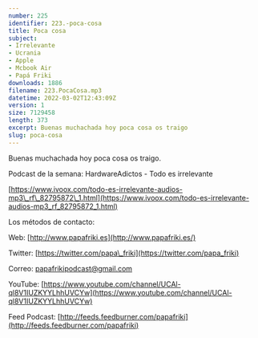 ```yaml
---
number: 225
identifier: 223.-poca-cosa
title: Poca cosa
subject:
- Irrelevante
- Ucrania
- Apple
- Mcbook Air
- Papá Friki
downloads: 1886
filename: 223.PocaCosa.mp3
datetime: 2022-03-02T12:43:09Z
version: 1
size: 7129458
length: 373
excerpt: Buenas muchachada hoy poca cosa os traigo
slug: poca-cosa
---
```

Buenas muchachada hoy poca cosa os traigo.

Podcast de la semana: HardwareAdictos - Todo es irrelevante

[https://www.ivoox.com/todo-es-irrelevante-audios-mp3\_rf\_82795872\_1.html](https://www.ivoox.com/todo-es-irrelevante-audios-mp3_rf_82795872_1.html)

Los métodos de contacto:

Web: [http://www.papafriki.es](http://www.papafriki.es/)

Twitter: [https://twitter.com/papa\_friki](https://twitter.com/papa_friki)

Correo: [papafrikipodcast@gmail.com](https://archive.org/details/papafrikipodast@gmail.com)

YouTube: [https://www.youtube.com/channel/UCAl-ql8V1IUZKYYLhhUVCYw](https://www.youtube.com/channel/UCAl-ql8V1IUZKYYLhhUVCYw)

Feed Podcast: [http://feeds.feedburner.com/papafriki](http://feeds.feedburner.com/papafriki)